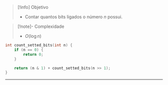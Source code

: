 > [!info] Objetivo
> - Contar quantos bits ligados o número $n$ possui.

> [!note]- Complexidade
> - $O(\log n)$

```cpp
int count_setted_bits(int n) {
    if (n == 0) {
        return 0;
    }

    return (n & 1) + count_setted_bits(n >> 1);
}
```

---